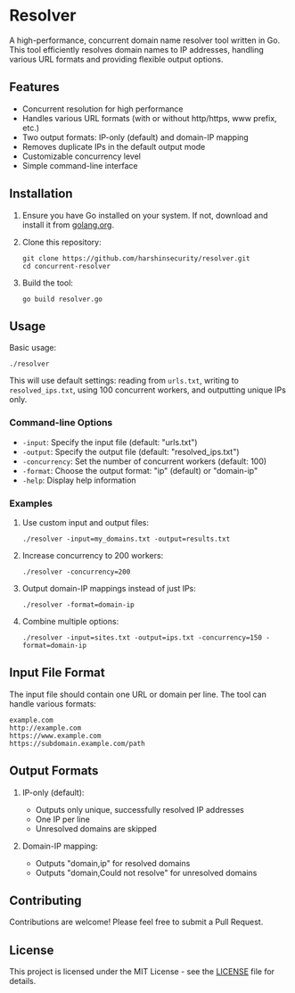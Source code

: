 # Resolver

A high-performance, concurrent domain name resolver tool written in Go. This tool efficiently resolves domain names to IP addresses, handling various URL formats and providing flexible output options.

## Features

- Concurrent resolution for high performance
- Handles various URL formats (with or without http/https, www prefix, etc.)
- Two output formats: IP-only (default) and domain-IP mapping
- Removes duplicate IPs in the default output mode
- Customizable concurrency level
- Simple command-line interface

## Installation

1. Ensure you have Go installed on your system. If not, download and install it from [golang.org](https://golang.org/).

2. Clone this repository:
   ```
   git clone https://github.com/harshinsecurity/resolver.git
   cd concurrent-resolver
   ```

3. Build the tool:
   ```
   go build resolver.go
   ```

## Usage

Basic usage:
```
./resolver
```

This will use default settings: reading from `urls.txt`, writing to `resolved_ips.txt`, using 100 concurrent workers, and outputting unique IPs only.

### Command-line Options

- `-input`: Specify the input file (default: "urls.txt")
- `-output`: Specify the output file (default: "resolved_ips.txt")
- `-concurrency`: Set the number of concurrent workers (default: 100)
- `-format`: Choose the output format: "ip" (default) or "domain-ip"
- `-help`: Display help information

### Examples

1. Use custom input and output files:
   ```
   ./resolver -input=my_domains.txt -output=results.txt
   ```

2. Increase concurrency to 200 workers:
   ```
   ./resolver -concurrency=200
   ```

3. Output domain-IP mappings instead of just IPs:
   ```
   ./resolver -format=domain-ip
   ```

4. Combine multiple options:
   ```
   ./resolver -input=sites.txt -output=ips.txt -concurrency=150 -format=domain-ip
   ```

## Input File Format

The input file should contain one URL or domain per line. The tool can handle various formats:

```
example.com
http://example.com
https://www.example.com
https://subdomain.example.com/path
```

## Output Formats

1. IP-only (default):
   - Outputs only unique, successfully resolved IP addresses
   - One IP per line
   - Unresolved domains are skipped

2. Domain-IP mapping:
   - Outputs "domain,ip" for resolved domains
   - Outputs "domain,Could not resolve" for unresolved domains

## Contributing

Contributions are welcome! Please feel free to submit a Pull Request.

## License

This project is licensed under the MIT License - see the [LICENSE](LICENSE) file for details.
